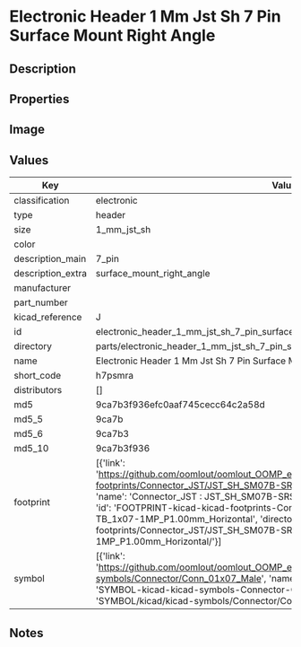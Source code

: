 # Electronic Header 1 Mm Jst Sh 7 Pin Surface Mount Right Angle

## Description

## Properties


## Image


## Values

| Key | Value |
| --- | --- |
| classification | electronic |
| type | header |
| size | 1_mm_jst_sh |
| color |  |
| description_main | 7_pin |
| description_extra | surface_mount_right_angle |
| manufacturer |  |
| part_number |  |
| kicad_reference | J |
| id | electronic_header_1_mm_jst_sh_7_pin_surface_mount_right_angle |
| directory | parts/electronic_header_1_mm_jst_sh_7_pin_surface_mount_right_angle |
| name | Electronic Header 1 Mm Jst Sh 7 Pin Surface Mount Right Angle |
| short_code | h7psmra |
| distributors | [] |
| md5 | 9ca7b3f936efc0aaf745cecc64c2a58d |
| md5_5 | 9ca7b |
| md5_6 | 9ca7b3 |
| md5_10 | 9ca7b3f936 |
| footprint | [{'link': 'https://github.com/oomlout/oomlout_OOMP_eda_V2/tree/main/FOOTPRINT/kicad/kicad-footprints/Connector_JST/JST_SH_SM07B-SRSS-TB_1x07-1MP_P1.00mm_Horizontal', 'name': 'Connector_JST : JST_SH_SM07B-SRSS-TB_1x07-1MP_P1.00mm_Horizontal', 'id': 'FOOTPRINT-kicad-kicad-footprints-Connector_JST-JST_SH_SM07B-SRSS-TB_1x07-1MP_P1.00mm_Horizontal', 'directory': 'FOOTPRINT/kicad/kicad-footprints/Connector_JST/JST_SH_SM07B-SRSS-TB_1x07-1MP_P1.00mm_Horizontal/'}] |
| symbol | [{'link': 'https://github.com/oomlout/oomlout_OOMP_eda_V2/tree/main/SYMBOL/kicad/kicad-symbols/Connector/Conn_01x07_Male', 'name': 'Connector : Conn_01x07_Male', 'id': 'SYMBOL-kicad-kicad-symbols-Connector-Conn_01x07_Male', 'directory': 'SYMBOL/kicad/kicad-symbols/Connector/Conn_01x07_Male/'}] |

## Notes

